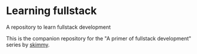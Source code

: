 # Learning fullstack
A repository to learn fullstack development

This is the companion repository for the "A primer of fullstack development" series by [skimmy](https://github.com/skimmy).


